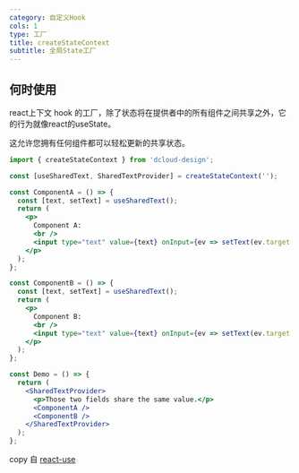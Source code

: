 ```yaml
---
category: 自定义Hook
cols: 1
type: 工厂
title: createStateContext
subtitle: 全局State工厂
---
```


## 何时使用

react上下文 hook 的工厂，除了状态将在提供者中的所有组件之间共享之外，它的行为就像react的useState。

这允许您拥有任何组件都可以轻松更新的共享状态。


```jsx
import { createStateContext } from 'dcloud-design';

const [useSharedText, SharedTextProvider] = createStateContext('');

const ComponentA = () => {
  const [text, setText] = useSharedText();
  return (
    <p>
      Component A:
      <br />
      <input type="text" value={text} onInput={ev => setText(ev.target.value)} />
    </p>
  );
};

const ComponentB = () => {
  const [text, setText] = useSharedText();
  return (
    <p>
      Component B:
      <br />
      <input type="text" value={text} onInput={ev => setText(ev.target.value)} />
    </p>
  );
};

const Demo = () => {
  return (
    <SharedTextProvider>
      <p>Those two fields share the same value.</p>
      <ComponentA />
      <ComponentB />
    </SharedTextProvider>
  );
};
```


copy 自 [react-use](https://github.com/streamich/react-use/blob/master/docs/createStateContext.md)
